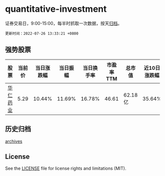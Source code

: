 # quantitative-investment

证券交易日，9:00-15:00，每半时抓取一次数据，按天[归档](archives)。

`更新时间：2022-07-26 13:33:21 +0800`

## 强势股票

|股票|当前价|当日涨跌幅|当日振幅|当日换手率|市盈率TTM|总市值|近10日涨跌幅|
|----|----|----|----|----|----|----|----|
|[华仁药业](https://xueqiu.com/S/SZ300110)|5.29|10.44%|11.69%|16.78%|46.61|62.18亿|35.64%|

## 历史归档

[archives](archives)

## License

See the [LICENSE](LICENSE) file for license rights and limitations (MIT).